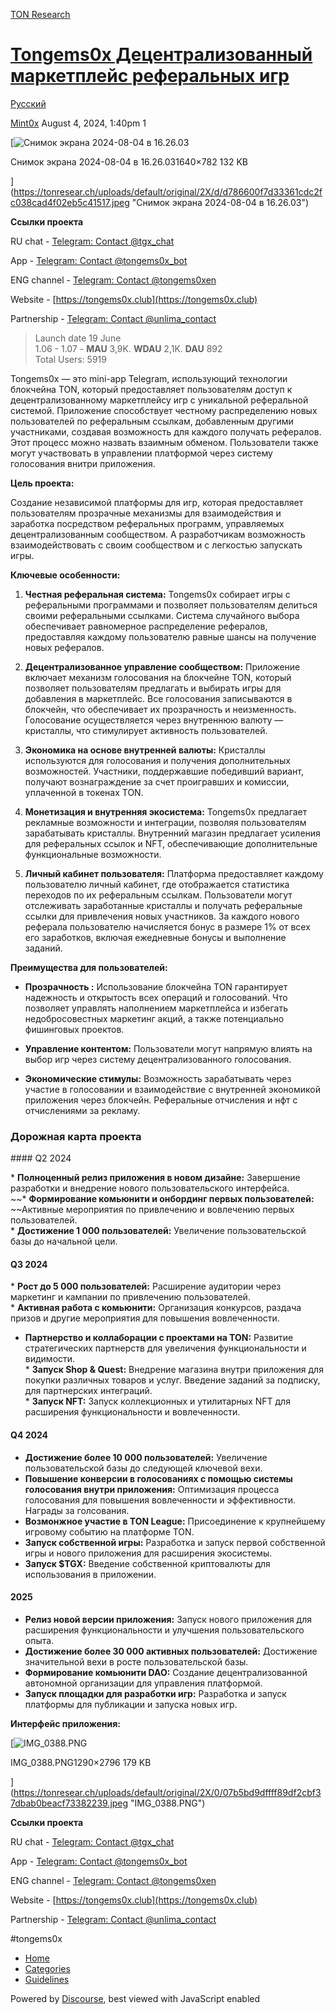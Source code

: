 [TON Research](/)

# [Tongems0x Децентрализованный маркетплейс реферальных игр](/t/tongems0x/29714)

[Русский](/c/ru/49) 

    

[Mint0x](https://tonresear.ch/u/Mint0x)   August 4, 2024, 1:40pm  1

[![Снимок экрана 2024-08-04 в 16.26.03](https://tonresear.ch/uploads/default/optimized/2X/d/d786600f7d33361cdc2fc038cad4f02eb5c41517_2_690x329.jpeg)

Снимок экрана 2024-08-04 в 16.26.031640×782 132 KB

](https://tonresear.ch/uploads/default/original/2X/d/d786600f7d33361cdc2fc038cad4f02eb5c41517.jpeg "Снимок экрана 2024-08-04 в 16.26.03")

**Ссылки проекта**

RU chat - [Telegram: Contact @tgx\_chat](https://t.me/tgx_chat)

App - [Telegram: Contact @tongems0x\_bot](https://t.me/tongems0x_bot)

ENG channel - [Telegram: Contact @tongems0xen](https://t.me/tongems0xen)

Website - [https://tongems0x.club](https://tongems0x.club)

Partnership - [Telegram: Contact @unlima\_contact](https://t.me/unlima_contact)

> Launch date 19 June  
> 1.06 - 1.07 - **MAU** 3,9K. **WDAU** 2,1K. **DAU** 892  
> Total Users: 5919

Tongems0x — это mini-app Telegram, использующий технологии блокчейна TON, который предоставляет пользователям доступ к децентрализованному маркетплейсу игр с уникальной реферальной системой. Приложение способствует честному распределению новых пользователей по реферальным ссылкам, добавленным другими участниками, создавая возможность для каждого получать рефералов. Этот процесс можно назвать взаимным обменом. Пользователи также могут участвовать в управлении платформой через систему голосования внитри приложения.

**Цель проекта:**

Создание независимой платформы для игр, которая предоставляет пользователям прозрачные механизмы для взаимодействия и заработка посредством реферальных программ, управляемых децентрализованным сообществом. А разработчикам возможность взаимодействовать с своим сообществом и с легкостью запускать игры.

**Ключевые особенности:**

1.  **Честная реферальная система:** Tongems0x собирает игры с реферальными программами и позволяет пользователям делиться своими реферальными ссылками. Система случайного выбора обеспечивает равномерное распределение рефералов, предоставляя каждому пользователю равные шансы на получение новых рефералов.
    
2.  **Децентрализованное управление сообществом:** Приложение включает механизм голосования на блокчейне TON, который позволяет пользователям предлагать и выбирать игры для добавления в маркетплейс. Все голосования записываются в блокчейн, что обеспечивает их прозрачность и неизменность. Голосование осуществляется через внутреннюю валюту — кристаллы, что стимулирует активность пользователей.
    
3.  **Экономика на основе внутренней валюты:** Кристаллы используются для голосования и получения дополнительных возможностей. Участники, поддержавшие победивший вариант, получают вознаграждение за счет проигравших и комиссии, уплаченной в токенах TON.
    
4.  **Монетизация и внутренняя экосистема:** Tongems0x предлагает рекламные возможности и интеграции, позволяя пользователям зарабатывать кристаллы. Внутренний магазин предлагает усиления для реферальных ссылок и NFT, обеспечивающие дополнительные функциональные возможности.
    
5.  **Личный кабинет пользователя:** Платформа предоставляет каждому пользователю личный кабинет, где отображается статистика переходов по их реферальным ссылкам. Пользователи могут отслеживать заработанные кристаллы и получать реферальные ссылки для привлечения новых участников. За каждого нового реферала пользователю начисляется бонус в размере 1% от всех его заработков, включая ежедневные бонусы и выполнение заданий.
    

**Преимущества для пользователей:**

*   **Прозрачность :** Использование блокчейна TON гарантирует надежность и открытость всех операций и голосований. Что позволяет управлять наполнением маркетплейса и избегать недобросовестных маркетинг акций, а также потенциально фишинговых проектов.
    
*   **Управление контентом:** Пользователи могут напрямую влиять на выбор игр через систему децентрализованного голосования.
    
*   **Экономические стимулы:** Возможность зарабатывать через участие в голосовании и взаимодействие с внутренней экономикой приложения через блокчейн. Реферальные отчисления и нфт с отчислениями за рекламу.
    

### [](#p-44907-h-1)Дорожная карта проекта

\#### Q2 2024

\* **Полноценный релиз приложения в новом дизайне:** Завершение разработки и внедрение нового пользовательского интерфейса.  
~~\* **Формирование комьюнити и онбординг первых пользователей:** ~~Активные мероприятия по привлечению и вовлечению первых пользователей.  
\* **Достижение 1 000 пользователей:** Увеличение пользовательской базы до начальной цели.

#### [](#p-44907-q3-2024-2)Q3 2024

\* **Рост до 5 000 пользователей:** Расширение аудитории через маркетинг и кампании по привлечению пользователей.  
\* **Активная работа с комьюнити:** Организация конкурсов, раздача призов и другие мероприятия для повышения вовлеченности.

*   **Партнерство и коллаборации с проектами на TON:** Развитие стратегических партнерств для увеличения функциональности и видимости.  
    \* **Запуск Shop & Quest:** Внедрение магазина внутри приложения для покупки различных товаров и услуг. Введение заданий за подписку, для партнерских интеграций.  
    \* **Запуск NFT:** Запуск коллекционных и утилитарных NFT для расширения функциональности и вовлеченности.

#### [](#p-44907-q4-2024-3)Q4 2024

*   **Достижение более 10 000 пользователей:** Увеличение пользовательской базы до следующей ключевой вехи.
*   **Повышение конверсии в голосованиях с помощью системы голосования внутри приложения:** Оптимизация процесса голосования для повышения вовлеченности и эффективности. Награды за голсования.
*   **Возмонжное участие в TON League:** Присоединение к крупнейшему игровому событию на платформе TON.
*   **Запуск собственной игры:** Разработка и запуск первой собственной игры и нового приложения для расширения экосистемы.
*   **Запуск $TGX:** Введение собственной криптовалюты для использования в приложении.

#### [](#p-44907-h-2025-4)2025

*   **Релиз новой версии приложения:** Запуск нового приложения для расширения функциональности и улучшения пользовательского опыта.
*   **Достижение более 30 000 активных пользователей:** Достижение значительной вехи в росте пользовательской базы.
*   **Формирование комьюнити DAO:** Создание децентрализованной автономной организации для управления платформой.
*   **Запуск площадки для разработки игр:** Разработка и запуск платформы для публикации и запуска новых игр.

**Интерфейс приложения:**

[![IMG_0388.PNG](https://tonresear.ch/uploads/default/optimized/2X/0/07b5bd9dffff89df2cbf37dbab0beacf73382239_2_230x500.jpeg)

IMG\_0388.PNG1290×2796 179 KB

](https://tonresear.ch/uploads/default/original/2X/0/07b5bd9dffff89df2cbf37dbab0beacf73382239.jpeg "IMG_0388.PNG")

**Ссылки проекта**

RU chat - [Telegram: Contact @tgx\_chat](https://t.me/tgx_chat)

App - [Telegram: Contact @tongems0x\_bot](https://t.me/tongems0x_bot)

ENG channel - [Telegram: Contact @tongems0xen](https://t.me/tongems0xen)

Website - [https://tongems0x.club](https://tongems0x.club)

Partnership - [Telegram: Contact @unlima\_contact](https://t.me/unlima_contact)

#tongems0x

 

*   [Home](/)
*   [Categories](/categories)
*   [Guidelines](/guidelines)

Powered by [Discourse](https://www.discourse.org), best viewed with JavaScript enabled